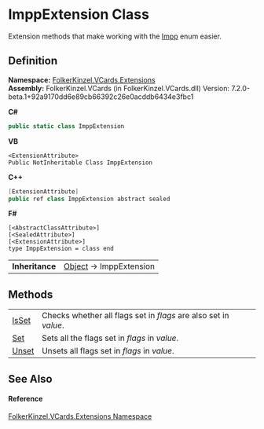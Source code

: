 # ImppExtension Class


Extension methods that make working with the <a href="dc46f7f9-c1cf-0dc8-d99f-cd0f346bd6fe.md">Impp</a> enum easier.



## Definition
**Namespace:** <a href="ea6bb853-85f2-e58b-0429-68b3fa762c9a.md">FolkerKinzel.VCards.Extensions</a>  
**Assembly:** FolkerKinzel.VCards (in FolkerKinzel.VCards.dll) Version: 7.2.0-beta.1+92a9170dd6e89cb66392c26e0acddb6434e3fbc1

**C#**
``` C#
public static class ImppExtension
```
**VB**
``` VB
<ExtensionAttribute>
Public NotInheritable Class ImppExtension
```
**C++**
``` C++
[ExtensionAttribute]
public ref class ImppExtension abstract sealed
```
**F#**
``` F#
[<AbstractClassAttribute>]
[<SealedAttribute>]
[<ExtensionAttribute>]
type ImppExtension = class end
```

<table><tr><td><strong>Inheritance</strong></td><td><a href="https://learn.microsoft.com/dotnet/api/system.object" target="_blank" rel="noopener noreferrer">Object</a>  →  ImppExtension</td></tr>
</table>



## Methods
<table>
<tr>
<td><a href="95b38799-1a06-b6ec-fd1c-5a3bc34758b4.md">IsSet</a></td>
<td>Checks whether all flags set in <em>flags</em> are also set in <em>value</em>.</td></tr>
<tr>
<td><a href="c129c133-d4c2-d5ed-e81c-fc7acf3765e5.md">Set</a></td>
<td>Sets all the flags set in <em>flags</em> in <em>value</em>.</td></tr>
<tr>
<td><a href="695b5a65-6d5b-43e0-980e-7d7997b5e701.md">Unset</a></td>
<td>Unsets all flags set in <em>flags</em> in <em>value</em>.</td></tr>
</table>

## See Also


#### Reference
<a href="ea6bb853-85f2-e58b-0429-68b3fa762c9a.md">FolkerKinzel.VCards.Extensions Namespace</a>  
